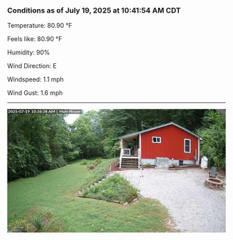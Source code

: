 ### Conditions as of July 19, 2025 at 10:41:54 AM CDT 

Temperature: 80.90 &deg;F

Feels like: 80.90 &deg;F

Humidity: 90%

Wind Direction: E

Windspeed: 1.1 mph

Wind Gust: 1.6 mph

---

<img src="./images/latest.jpeg"/>

